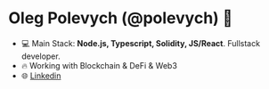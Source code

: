 <h1 align="left">Oleg Polevych (@polevych) 🚀</h1>

- 💻 Main Stack: **Node.js, Typescript, Solidity, JS/React**. Fullstack developer.
- 🔥 Working with Blockchain & DeFi & Web3
- 🌐 <a href="https://www.linkedin.com/in/polevych"  target="blank">Linkedin</a> 
